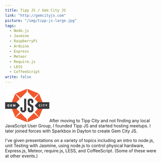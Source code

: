 ```yaml
---
title: Tipp JS / Gem City JS
link: "http://gemcityjs.com"
picture: "/img/tipp-js-large.jpg"
tags: 
  - Node.js
  - Jasmine
  - RaspberryPi
  - Arduino
  - Express
  - Meteor
  - Require.js
  - LESS
  - CoffeeScript
write: false
---
```


<img class="right" src="/img/portfolio/gem-city-js.png" alt="" />After moving to Tipp City and not finding any local JavaScript User Group, I founded Tipp JS and started hosting meetups. I later joined forces with Sparkbox in Dayton to create Gem City JS.

I've given presentations on a variety of topics including an intro to node.js, unit Testing with Jasmine, using node.js to control physical hardware, Express.js, Meteor, require.js, LESS, and CoffeeScript. (Some of these were at other events.)